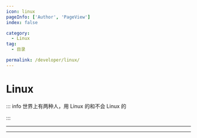 ```yaml
---
icon: linux
pageInfo: ['Author', 'PageView']
index: false

category:
  - Linux
tag:
  - 目录

permalink: /developer/linux/
---
```


# Linux

::: info 世界上有两种人，用 Linux 的和不会 Linux 的

:::

---

<Catalog base='/developer/linux/' />

---
